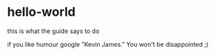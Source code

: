 # hello-world
this is what the guide says to do

if you like humour google "Kevin James." You won't be disappointed ;)
